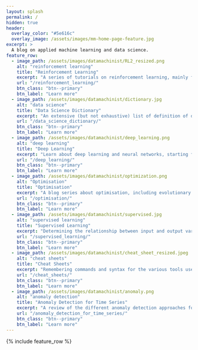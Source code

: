 ```yaml
---
layout: splash
permalink: /
hidden: true
header:
  overlay_color: "#5e616c"
  overlay_image: /assets/images/mm-home-page-feature.jpg
excerpt: >
  A blog on applied machine learning and data science.
feature_row:
  - image_path: /assets/images/datamachinist/RL2_resized.png
    alt: "reinforcement learning"
    title: "Reinforcement Learning"
    excerpt: "A series of tutorials on reinforcement learning, mainly for robotics applications."
    url: "/reinforcement_learning/"
    btn_class: "btn--primary"
    btn_label: "Learn more"
  - image_path: /assets/images/datamachinist/dictionary.jpg
    alt: "data science"
    title: "Data Science Dictionary"
    excerpt: "An extensive (but not exhaustive) list of definition of data science terms."
    url: "/data_science_dictionary/"
    btn_class: "btn--primary"
    btn_label: "Learn more"
  - image_path: /assets/images/datamachinist/deep_learning.png
    alt: "deep learning"
    title: "Deep Learning"
    excerpt: "Learn about deep learning and neural networks, starting from the basics."
    url: "/deep_learning/"
    btn_class: "btn--primary"
    btn_label: "Learn more"      
  - image_path: /assets/images/datamachinist/optimization.png
    alt: "Optimisation"
    title: "Optimisation"
    excerpt: "A blog series about optimisation, including evolutionary and Bayesian optimisation."
    url: "/optimisation/"
    btn_class: "btn--primary"
    btn_label: "Learn more" 
  - image_path: /assets/images/datamachinist/supervised.jpg
    alt: "supervised learning"
    title: "Supervised Learning"
    excerpt: "Determining the relationship between input and output variables, given a training data set of labelled observations."
    url: "/supervised_learning/"
    btn_class: "btn--primary"
    btn_label: "Learn more"     
  - image_path: /assets/images/datamachinist/cheat_sheet_resized.jpeg
    alt: "cheat sheets"
    title: "Cheat Sheets"
    excerpt: "Remembering commands and syntax for the various tools used in programming can be a daunting task. Here are some handy cheat sheets that can help you with this."
    url: "/cheat_sheets/"
    btn_class: "btn--primary"
    btn_label: "Learn more"   
  - image_path: /assets/images/datamachinist/anomaly.png
    alt: "anomaly detection"
    title: "Anomaly Detection for Time Series"
    excerpt: "A review of the different anomaly detection approaches for time series data."
    url: "/anomaly_detection_for_time_series/"
    btn_class: "btn--primary"
    btn_label: "Learn more"           
---
```


{% include feature_row %}

